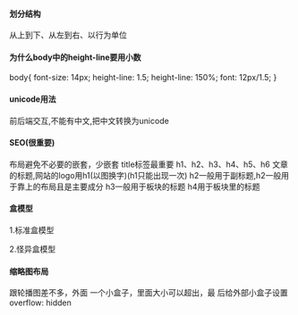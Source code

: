 #### 划分结构

从上到下、从左到右、以行为单位

#### 为什么body中的height-line要用小数

body{
	font-size: 14px;
	height-line: 1.5;
	<!-- 这个行高会给子元素继承 -->
	height-line: 150%;
	<!-- 子元素的行高都为21px -->
	font: 12px/1.5;
}

#### unicode用法

前后端交互,不能有中文,把中文转换为unicode

#### SEO(很重要)

布局避免不必要的嵌套，少嵌套
title标签最重要
h1、h2、h3、h4、h5、h6
文章的标题,网站的logo用h1(以图换字)(h1只能出现一次)
h2一般用于副标题,h2一般用于靠上的布局且是主要成分
h3一般用于板块的标题
h4用于板块里的标题

#### 盒模型

1.标准盒模型

2.怪异盒模型

#### 缩略图布局

跟轮播图差不多，外面
一个小盒子，里面大小可以超出，最
后给外部小盒子设置overflow: hidden